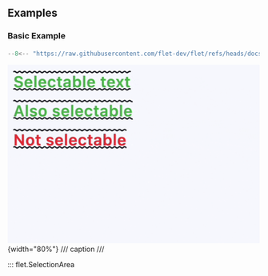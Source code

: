 ## Examples

### Basic Example

```python
--8<-- "https://raw.githubusercontent.com/flet-dev/flet/refs/heads/docs/sdk/python/examples/controls/selection-area/basic.py"
```

![basic](https://raw.githubusercontent.com/flet-dev/flet/docs/sdk/python/examples/python/controls/selection-area/media/basic.gif){width="80%"}
/// caption
///

::: flet.SelectionArea
